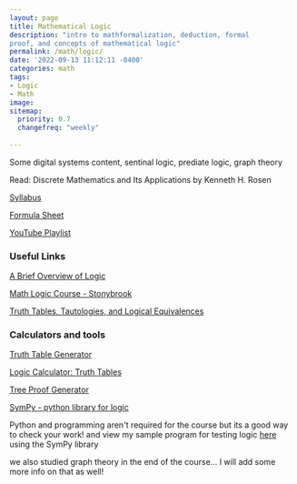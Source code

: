 ```yaml
---
layout: page
title: Mathematical Logic
description: "intro to mathformalization, deduction, formal
proof, and concepts of mathematical logic"
permalink: /math/logic/
date: '2022-09-13 11:12:11 -0400'
categories: math
tags:
- Logic
- Math
image: 
sitemap:
  priority: 0.7
  changefreq: "weekly"
  
---
```


Some digital systems content, sentinal logic, prediate logic, graph theory 

Read: Discrete Mathematics and Its Applications by Kenneth H. Rosen 

[Syllabus](/static/post-image/logic_syllabus.pdf)


[Formula Sheet](/static/post-image/logic_formula_sheet.pdf)


[YouTube Playlist](https://www.youtube.com/playlist?list=PL9DdgseuDZgKbu9DeqWJTbETQ8ZOIR2wO)


### Useful Links

[A Brief Overview of Logic](http://www.math.hawaii.edu/~ramsey/Logic.html)


[Math Logic Course - Stonybrook](https://www3.cs.stonybrook.edu/~cse541/)

<!-- [Discrete Math Course - Tel Aviv U](http://courses.cs.tau.ac.il/bdida/06b/bdida06b.html) -->

[Truth Tables, Tautologies, and Logical Equivalences](https://sites.millersville.edu/bikenaga/math-proof/truth-tables/truth-tables.html)

### Calculators and tools

[Truth Table Generator](https://web.stanford.edu/class/cs103/tools/truth-table-tool/)


[Logic Calculator: Truth Tables](https://www.erpelstolz.at/gateway/TruthTable.html)


[Tree Proof Generator](https://www.umsu.de/trees/)


[SymPy - python library for logic](https://www.sympy.org/en/index.html)

Python and programming aren't required for the course but its a good way to check your work!
and view my sample program for testing logic [here](/math/logic/program.py)
using the SymPy library


we also studied graph theory in the end of the course... I will add some more info on that as well!
